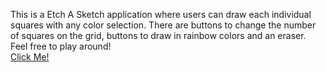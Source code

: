 This is a Etch A Sketch application where users can draw each individual squares with any color selection. There are buttons to change the number of squares on the grid, buttons to draw in rainbow colors and an eraser. 
<br>
Feel free to play around! <br>
<a href="https://tsheung.github.io/Etch-A-Sketch/">Click Me!</a>
